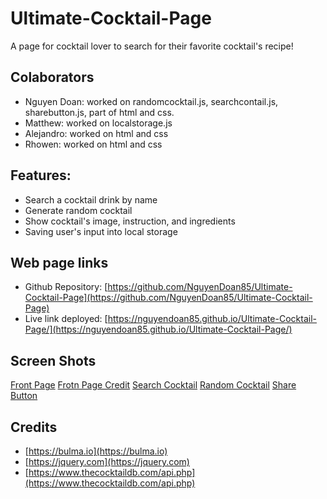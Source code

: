 # Ultimate-Cocktail-Page
A page for cocktail lover to search for their favorite cocktail's recipe!

## Colaborators

- Nguyen Doan: worked on randomcocktail.js, searchcontail.js, sharebutton.js, part of html and css.
- Matthew: worked on localstorage.js
- Alejandro: worked on html and css
- Rhowen: worked on html and css

## Features:

- Search a cocktail drink by name
- Generate random cocktail
- Show cocktail's image, instruction, and ingredients
- Saving user's input into local storage

## Web page links

- Github Repository: [https://github.com/NguyenDoan85/Ultimate-Cocktail-Page](https://github.com/NguyenDoan85/Ultimate-Cocktail-Page)
- Live link deployed: [https://nguyendoan85.github.io/Ultimate-Cocktail-Page/](https://nguyendoan85.github.io/Ultimate-Cocktail-Page/)

## Screen Shots
[Front Page](./images/frontpage.jpg)
[Frotn Page Credit](./images/frontpagecredit.jpg)
[Search Cocktail](./images/SearchCocktail.jpg)
[Random Cocktail](./images/RandomCocktail.jpg)
[Share Button](./images/ShareButton.jpg)

## Credits

- [https://bulma.io](https://bulma.io)
- [https://jquery.com](https://jquery.com)
- [https://www.thecocktaildb.com/api.php](https://www.thecocktaildb.com/api.php)
